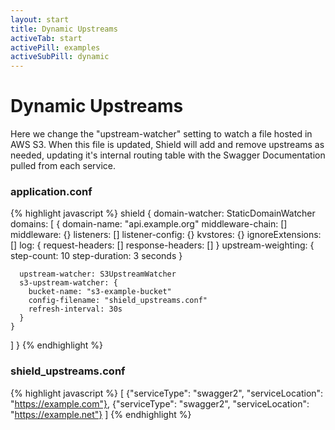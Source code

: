 ```yaml
---
layout: start
title: Dynamic Upstreams
activeTab: start
activePill: examples
activeSubPill: dynamic
---
```

# Dynamic Upstreams

Here we change the "upstream-watcher" setting to watch a file hosted in AWS S3.  When this file is updated, Shield will
add and remove upstreams as needed, updating it's internal routing table with the Swagger Documentation pulled from each
service.

### application.conf

{% highlight javascript %}
shield {
  domain-watcher: StaticDomainWatcher
  domains: [
    {
      domain-name: "api.example.org"
      middleware-chain: []
      middleware: {}
      listeners: []
      listener-config: {}
      kvstores: {}
      ignoreExtensions: []
      log: {
        request-headers: []
        response-headers: []
      }
      upstream-weighting: {
        step-count: 10
        step-duration: 3 seconds
      }

      upstream-watcher: S3UpstreamWatcher
      s3-upstream-watcher: {
        bucket-name: "s3-example-bucket"
        config-filename: "shield_upstreams.conf"
        refresh-interval: 30s
      }
    }
  ]
}
{% endhighlight %}

### shield_upstreams.conf
{% highlight javascript %}
[
  {"serviceType": "swagger2", "serviceLocation": "https://example.com"},
  {"serviceType": "swagger2", "serviceLocation": "https://example.net"}
]
{% endhighlight %}

